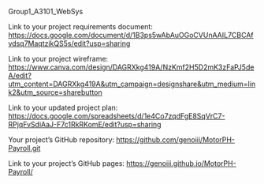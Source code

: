 Group1_A3101_WebSys

Link to your project requirements document: https://docs.google.com/document/d/1B3ps5wAbAuOGoCVUnAAIL7CBCAfvdsq7MaqtzikQS5s/edit?usp=sharing

Link to your project wireframe: https://www.canva.com/design/DAGRXkg419A/NzKmf2H5D2mK3zFaPJ5deA/edit?utm_content=DAGRXkg419A&utm_campaign=designshare&utm_medium=link2&utm_source=sharebutton

Link to your updated project plan: https://docs.google.com/spreadsheets/d/1e4Co7zqdFgE8SqVrC7-RPjqFvSdiAaJ-F7c1RkRKomE/edit?usp=sharing

Your project’s GitHub repository: https://github.com/genoiii/MotorPH-Payroll.git

Link to your project’s GitHub pages: https://genoiii.github.io/MotorPH-Payroll/

